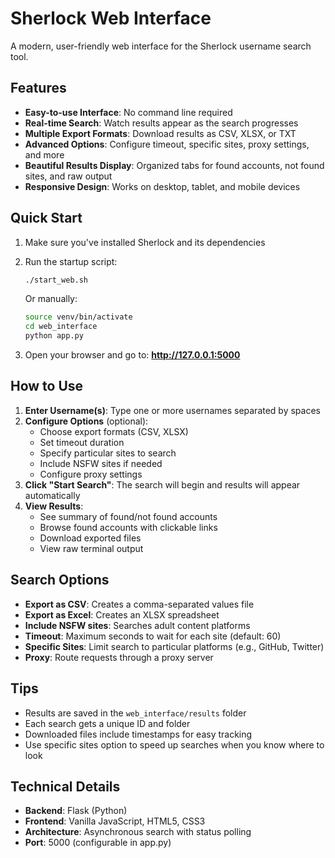 # Sherlock Web Interface

A modern, user-friendly web interface for the Sherlock username search tool.

## Features

- **Easy-to-use Interface**: No command line required
- **Real-time Search**: Watch results appear as the search progresses
- **Multiple Export Formats**: Download results as CSV, XLSX, or TXT
- **Advanced Options**: Configure timeout, specific sites, proxy settings, and more
- **Beautiful Results Display**: Organized tabs for found accounts, not found sites, and raw output
- **Responsive Design**: Works on desktop, tablet, and mobile devices

## Quick Start

1. Make sure you've installed Sherlock and its dependencies
2. Run the startup script:
   ```bash
   ./start_web.sh
   ```
   Or manually:
   ```bash
   source venv/bin/activate
   cd web_interface
   python app.py
   ```

3. Open your browser and go to: **http://127.0.0.1:5000**

## How to Use

1. **Enter Username(s)**: Type one or more usernames separated by spaces
2. **Configure Options** (optional):
   - Choose export formats (CSV, XLSX)
   - Set timeout duration
   - Specify particular sites to search
   - Include NSFW sites if needed
   - Configure proxy settings
3. **Click "Start Search"**: The search will begin and results will appear automatically
4. **View Results**:
   - See summary of found/not found accounts
   - Browse found accounts with clickable links
   - Download exported files
   - View raw terminal output

## Search Options

- **Export as CSV**: Creates a comma-separated values file
- **Export as Excel**: Creates an XLSX spreadsheet
- **Include NSFW sites**: Searches adult content platforms
- **Timeout**: Maximum seconds to wait for each site (default: 60)
- **Specific Sites**: Limit search to particular platforms (e.g., GitHub, Twitter)
- **Proxy**: Route requests through a proxy server

## Tips

- Results are saved in the `web_interface/results` folder
- Each search gets a unique ID and folder
- Downloaded files include timestamps for easy tracking
- Use specific sites option to speed up searches when you know where to look

## Technical Details

- **Backend**: Flask (Python)
- **Frontend**: Vanilla JavaScript, HTML5, CSS3
- **Architecture**: Asynchronous search with status polling
- **Port**: 5000 (configurable in app.py)
